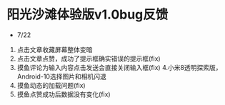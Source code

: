 # 阳光沙滩体验版v1.0bug反馈

- 7/22

1. 点击文章收藏屏幕整体变暗
2. 点击文章点赞，成功了提示框确实错误的提示框(fix)
3. 摸鱼评论为输入内容点击发送会直接关闭输入框(fix)
4.小米8透明探索版，Android-10选择图片和相机闪退
5. 摸鱼动态的加载问题(fix)
6. 摸鱼点赞成功后数据没有变化(fix)